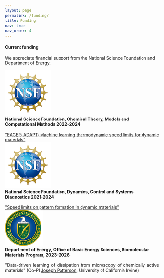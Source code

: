 ```yaml
---
layout: page
permalink: /funding/
title: Funding
nav: true
nav_order: 4
---
```



#### Current funding

We appreciate financial support from the National Science Foundation and Department of Energy.

<div class="container">
  <div class="row justify-content-md-center">
  <div class="col col-lg-2">
    <img src="../assets/img/NSF_Official_logo_High_Res_1200ppi.png" alt="" width="150">
  </div>
  <div style="col-6">
    <b>National Science Foundation, Chemical Theory, Models and Computational Methods
2022-2024</b>
    <div style="text-align: justify; text-justify: inter-word">
<br>
<a href="https://www.nsf.gov/awardsearch/showAward?AWD_ID=2231469&HistoricalAwards=false">"EAGER: ADAPT: Machine learning thermodynamic speed limits for dynamic materials"</a>
</div>
  </div>
</div>
</div>

<div class="container">
  <div class="row justify-content-md-center">
  <div class="col col-lg-2">
    <img src="../assets/img/NSF_Official_logo_High_Res_1200ppi.png" alt="" width="150">
  </div>
  <div style="col-6">
    <b>National Science Foundation, Dynamics, Control and Systems Diagnostics
2021-2024</b>
    <div style="text-align: justify; text-justify: inter-word">
<br>
<a href="https://www.nsf.gov/awardsearch/showAward?AWD_ID=2124510&HistoricalAwards=false">"Speed limits on pattern formation in dynamic materials"</a>
</div>
  </div>
</div>
</div>

<div class="container">
  <div class="row justify-content-md-center">
  <div class="col col-lg-2">
    <img src="../assets/img/DOE_Logo_Color-Seal_White-Text_2893x719.png" alt="" width="125">
  </div>
  <div style="col-6">
    <b>Department of Energy, Office of Basic Energy Sciences, Biomolecular Materials Program,
2023-2026</b>
    <div style="text-align: justify; text-justify: inter-word">
<br>
"Data-driven learning of dissipation from microscopy of chemically active materials" (Co-PI <a href="https://www.thepattersonlab.com/the-team">Joseph Patterson</a>, University of California Irvine)
</div>
  </div>
</div>
</div>
